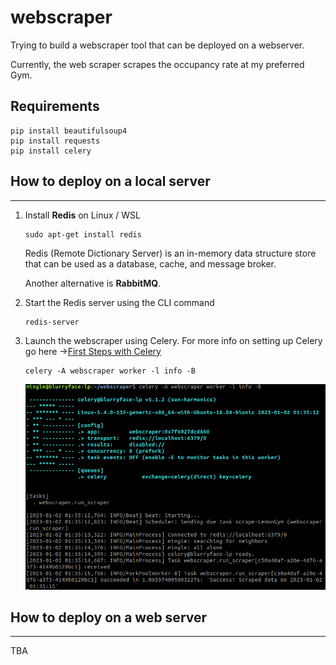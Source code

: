 # webscraper
Trying to build a webscraper tool that can be deployed on a webserver.

Currently, the web scraper scrapes the occupancy rate at my preferred Gym.

## Requirements
    pip install beautifulsoup4
    pip install requests
    pip install celery


## How to deploy on a local server
---

1. Install **Redis** on Linux / WSL
    ```
    sudo apt-get install redis 
    ```

    Redis (Remote Dictionary Server) is an in-memory data structure store that can be used as a database, cache, and message broker. 

    Another alternative is **RabbitMQ**. 

2. Start the Redis server using the CLI command
    ```
    redis-server
    ```

3. Launch the webscraper using Celery. 
    For more info on setting up Celery go here ->[First Steps with Celery](https://docs.celeryq.dev/en/stable/getting-started/first-steps-with-celery.html)
    ```
    celery -A webscraper worker -l info -B
    ```

    ![working progress](./images/working.png)

## How to deploy on a web server
---
TBA


